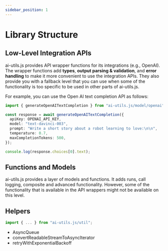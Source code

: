 ```yaml
---
sidebar_position: 1
---
```


# Library Structure

## Low-Level Integration APIs

ai-utils.js provides API wrapper functions for its integrations (e.g., OpenAI). The wrapper functions add **types**, **output parsing & validation**, and **error handling** to make it more convenient to use the integration APIs. They also provide you with a fallback level that you can use when some of the functionality is too specific to be used in other parts of ai-utils.js.

For example, you can use the Open AI text completion API as follows:

```ts
import { generateOpenAITextCompletion } from "ai-utils.js/model/openai";

const response = await generateOpenAITextCompletion({
  apiKey: OPENAI_API_KEY,
  model: "text-davinci-003",
  prompt: "Write a short story about a robot learning to love:\n\n",
  temperature: 0.7,
  maxCompletionTokens: 500,
});

console.log(response.choices[0].text);
```

## Functions and Models

ai-utils.js provides a layer of models and functions. It adds runs, call logging, composite and advanced functionality. However, some of the functionality that is available in the API wrappers might not be available on this level.

## Helpers

```ts
import { ... } from "ai-utils.js/util";
```

- AsyncQueue
- convertReadableStreamToAsyncIterator
- retryWithExponentialBackoff
